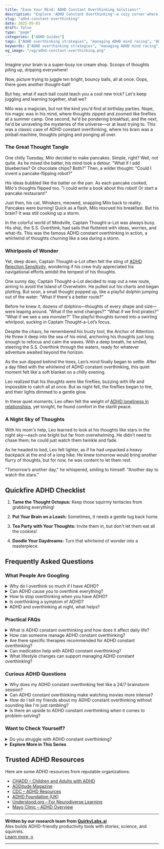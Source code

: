 ```yaml
---
title: "Ease Your Mind: ADHD Constant Overthinking Solutions!"
description: "Explore 'ADHD Constant Overthinking'—a cozy corner where your bustling mind feels understood. Discover playful insights that untangle thoughts and uplift spirits!"
slug: "adhd-constant-overthinking"
date: 2025-05-03
draft: false
type: "page"
categories: ["ADHD Guides"]
tags: ["ADHD overthinking strategies", "managing ADHD mind racing", "ADHD thought patterns", "playful ADHD coping techniques", "adult ADHD overthinking", "ADHD creative thinking", "ADHD mind management tips"]
keywords: ["ADHD overthinking strategies", "managing ADHD mind racing", "ADHD thought patterns", "playful ADHD coping techniques", "adult ADHD overthinking", "ADHD creative thinking", "ADHD mind management tips"]
og_image: "/og/adhd-constant-overthinking.png"
---
```


Imagine your brain is a super-busy ice cream shop. Scoops of thoughts piling up, dripping everywhere!

Now, picture trying to juggle ten bright, bouncy balls, all at once. Oops, there goes another thought-ball!

But hey, what if each ball could teach you a cool new trick? Let's keep juggling and learning together, shall we?

Milo was a magician, but not the kind you'd find at birthday parties. Nope, his magic was in his mind, where thoughts zipped and zoomed like fireflies at a summer camp. One second, he'd be pondering breakfast, and the next, he'd be unraveling the mysteries of the universe—or at least trying to. This was a classic case of ADHD constant overthinking, where his brain was a pinball machine, thoughts pinging and ponging all over.

### The Great Thought Tangle

One chilly Tuesday, Milo decided to make pancakes. Simple, right? Well, not quite. As he mixed the batter, his mind took a detour. "What if I add blueberries? Or chocolate chips? Both?" Then, a wilder thought: "Could I invent a pancake-flipping robot?"

His ideas bubbled like the batter on the pan. As each pancake cooked, Milo's thoughts flipped too. "I could write a book about this robot! Or start a pancake restaurant!"

Just then, his cat, Whiskers, meowed, snapping Milo back to reality. Pancakes were burning! Quick as a flash, Milo rescued his breakfast. But his brain? It was still cooking up a storm.

In the colorful world of Mindville, Captain Thought-a-Lot was always busy. His ship, the S.S. Overthink, had sails that fluttered with ideas, worries, and what-ifs. This was the famous ADHD constant overthinking in action, a whirlwind of thoughts churning like a sea during a storm.

### Whirlpools of Wonder

Yet, deep down, Captain Thought-a-Lot often felt the sting of [ADHD Rejection Sensitivity](/pages/adhd-rejection-sensitivity/), wondering if his crew truly appreciated his navigational efforts amidst the tempest of his thoughts.

One sunny day, Captain Thought-a-Lot decided to map out a new route, aiming to avoid the Island of Overwhelm. He pulled out his charts and began plotting. But soon, a small thought popped up, like a playful dolphin jumping out of the water: “What if there's a better route?”

Before he knew it, dozens of dolphins—thoughts of every shape and size—were leaping around. “What if the wind changes?” “What if we find pirates?” “What if we see a sea monster?” The playful thoughts turned into a swirling whirlpool, sucking in Captain Thought-a-Lot’s focus.

Despite the chaos, he remembered his trusty tool, the Anchor of Attention. He threw it deep into the sea of his mind, anchoring his thoughts just long enough to refocus and calm the waves. With a deep breath, he smiled, steering the S.S. Overthink through the waters, ready for whatever adventure awaited beyond the horizon.

As the sun dipped behind the trees, Leo’s mind finally began to settle. After a day filled with the whirlwind of ADHD constant overthinking, this quiet moment felt like a soft blanket on a chilly evening.

Leo realized that his thoughts were like fireflies, buzzing with life and impossible to catch all at once. But as night fell, the fireflies began to tire, and their lights dimmed to a gentle glow.

In these quiet moments, Leo often felt the weight of [ADHD loneliness in relationships](/pages/adhd-loneliness-in-relationships/), yet tonight, he found comfort in the starlit peace.

### A Night Sky of Thoughts

With his mom's help, Leo learned to look at his thoughts like stars in the night sky—each one bright but far from overwhelming. He didn't need to chase them; he could just watch them twinkle and fade.

As he headed to bed, Leo felt lighter, as if he had unpacked a heavy backpack at the end of a long hike. He knew tomorrow would bring another flurry of thoughts, but for now, he was content to let them rest.

"Tomorrow’s another day," he whispered, smiling to himself. "Another day to watch the stars."

## Quickfire ADHD Checklist

1. **Tame the Thought Octopus:** Keep those squirmy tentacles from grabbing everything!

2. **Put Your Brain on a Leash:** Sometimes, it needs a gentle tug back home.

3. **Tea Party with Your Thoughts:** Invite them in, but don't let them eat all the cookies!

4. **Doodle Your Daydreams:** Turn that whirlwind of wonder into a masterpiece.

## Frequently Asked Questions



### What People Are Googling

<details><summary>Why do I overthink so much if I have ADHD?</summary><p>Ah, overthinking can indeed feel like a big, cozy blanket of thoughts that just won’t let go, can’t it? With ADHD, your brain is naturally wired to hop around different ideas and possibilities, which can sometimes lead to overthinking. This happens because ADHD brains often seek stimulation, and in the absence of external excitement, internal thought processes take the stage, spinning stories and scenarios. Remember, it’s just your creative mind doing its job, maybe a little too enthusiastically! A warm cup of tea and a moment to breathe can sometimes help settle the whirlwind.</p></details>
<details><summary>Can ADHD cause you to overthink everything?</summary><p>Absolutely, it's quite common for those with ADHD to find themselves overthinking. This happens because an ADHD brain often jumps from one thought to another, exploring possibilities and scenarios in a non-linear way. This can feel like your mind is always on, analyzing and reanalyzing situations. Remember, it's just how your unique brain works, exploring every nook and cranny of thought, and while it can be exhausting, it's also a sign of your deep creativity and thoroughness.</p></details>
<details><summary>How to stop overthinking when you have ADHD?</summary><p>Ah, overthinking can indeed feel like a tangled web in our minds, especially with ADHD! A cozy approach to quieting those bustling thoughts is to engage in mindfulness or simple meditation exercises. Even a few minutes a day can help you center your thoughts and reduce the swirl. Also, jotting down your thoughts in a journal or using a voice recorder to speak them out loud can help externalize what's swirling inside, making it easier to manage and sort through. Remember, it’s okay to have busy brain days, and finding gentle ways to slow down can feel quite soothing.</p></details>
<details><summary>Is overthinking a symptom of ADHD?</summary><p>Absolutely, overthinking can indeed be a part of the ADHD experience! Many people with ADHD find themselves caught in loops of thoughts, analyzing things from every angle. This is sometimes referred to as "rumination" or "hyperfocus on thoughts," and it can be quite overwhelming. Rest assured, it's a common aspect of ADHD, and there are strategies and tools to help manage it, so you're definitely not alone in this!</p></details>
<details><summary>ADHD and overthinking at night, what helps?</summary><p>Dealing with overthinking at night when you have ADHD can definitely be tough, but there are some cozy strategies you can try to help calm those racing thoughts. Establishing a relaxing bedtime routine can really make a difference. This might include activities like reading a calming book, listening to soothing music, or doing some gentle stretches. Also, consider jotting down your thoughts in a journal before bed. This can help clear your mind and make it easier to drift off to sleep. Remember, finding the right strategy might take some experimenting, but you're doing great by just looking for solutions!</p></details>



### Practical FAQs

<details><summary>What is ADHD constant overthinking and how does it affect daily life?</summary><p>ADHD constant overthinking, often referred to as "rumination," is like having a mind that's always on, endlessly turning thoughts over and over. This can feel like your brain is constantly buzzing with a whirlwind of ideas, worries, and possibilities. In daily life, this can be quite exhausting and overwhelming, making it hard to focus on tasks at hand or relax fully. Understanding and acknowledging this aspect of ADHD can lead to more effective coping strategies, helping to quiet the noise and enjoy a calmer, more focused day-to-day experience.</p></details>
<details><summary>How can someone manage ADHD constant overthinking?</summary><p>Managing overthinking with ADHD can certainly feel like a big task, but there are a few cozy and gentle strategies you can wrap yourself into. One soothing approach is mindfulness or meditation, which can help slow down those racing thoughts and give your mind a much-needed break. Setting up a simple, relaxing routine before bed, like reading a book or sipping some herbal tea, can also help calm your thoughts. Remember, it's perfectly okay to have busy brain days, and taking small steps towards managing your thoughts is already a big win!</p></details>
<details><summary>Are there specific therapies recommended for ADHD constant overthinking?</summary><p>Absolutely, there are several therapeutic approaches that can help manage the overthinking that often accompanies ADHD. Cognitive Behavioral Therapy (CBT) is particularly beneficial, as it focuses on identifying and altering thought patterns that can lead to anxiety and overthinking. Mindfulness and meditation practices can also be incredibly helpful in learning to stay present and reduce the swirl of thoughts. It's a good idea to explore these options with a therapist who understands ADHD to find the best strategies tailored for you.</p></details>
<details><summary>Can medication help with ADHD constant overthinking?</summary><p>Absolutely, medication can indeed be a helpful tool for managing the constant overthinking often experienced with ADHD. Many people find that the right medication helps to quieten the mental noise, allowing for clearer and more focused thinking. It's like turning down the volume on a radio that's always on too loud, giving your thoughts a chance to play at a more comfortable level. Of course, it's important to work closely with a healthcare provider to find the medication and dosage that works best for you, as everyone's experience with ADHD is unique.</p></details>
<details><summary>What lifestyle changes can support managing ADHD constant overthinking?</summary><p>Absolutely, managing overthinking when you have ADHD can definitely be smoothed out with some thoughtful lifestyle tweaks! First, establishing a calming bedtime routine, like reading or gentle yoga, can really help quieten your mind before sleep. Also, integrating regular physical activity into your day, whether it’s a brisk walk or a dance class, can greatly help in managing those racing thoughts by boosting brain chemicals that enhance focus and calm. Lastly, setting aside specific times to jot down your thoughts can work wonders, allowing you to clear your mind and focus more on the present moment. These small steps can make a big difference in feeling more at ease!</p></details>



### Curious ADHD Questions

<details><summary>Why does my ADHD constant overthinking feel like a 24/7 brainstorm session?</summary><p>Oh, I totally get why it feels that way! With ADHD, your brain is often buzzing with activity, like a busy beehive, constantly generating thoughts and ideas. This overthinking can feel like you're in an endless brainstorming session because your mind is jumping from one thought to another, often without much pause. It's like having a superpower where your brain is on a creative spree, except when it's time to slow down, it doesn't always get the memo!</p></details>
<details><summary>Can ADHD constant overthinking make watching movies more intense?</summary><p>Absolutely, having ADHD can indeed make watching movies a more intense experience due to overthinking! When your mind is constantly whirring, you might find yourself analyzing every detail or predicting plot twists, which can ramp up the intensity of the story. It’s like your brain is on a little adventure of its own, alongside the movie’s narrative. Embracing this can turn movie watching into a uniquely rich and engaging experience, so maybe grab a cozy blanket and let your mind do its thing!</p></details>
<details><summary>How do I tell my friends about my ADHD constant overthinking without sounding like I'm just rambling?</summary><p>Absolutely, sharing your experiences with ADHD, especially about overthinking, can feel daunting but it's really wonderful that you're considering opening up about it. A cozy way to start could be by choosing a quiet, relaxed time when you're hanging out, maybe over a cup of coffee or during a walk. You can say something like, "I’ve noticed I tend to overthink things quite a bit because of my ADHD, and I wanted to share that with you." This keeps it simple and direct, and you might find that your friends appreciate your openness and may even share their own experiences. Sharing a bit of your world can deepen your connections and make you feel more supported!</p></details>
<details><summary>Is there an upside to ADHD constant overthinking when it comes to problem-solving?</summary><p>Absolutely, there's a silver lining to the constant whirl of thoughts that can come with ADHD! This overthinking can actually be a superpower in problem-solving situations. Your brain's ability to hop from one idea to another rapidly can lead to creative and innovative solutions that others might miss. Embracing this aspect of your ADHD can turn what might seem like a challenge into a valuable asset in brainstorming sessions or when tackling complex issues.</p></details>



### Want to Check Yourself?

<details><summary>Do you struggle with ADHD constant overthinking?</summary><p>Absolutely, overthinking is a common experience for many with ADHD, and you're definitely not alone in feeling this way. The ADHD brain often likes to leap from one thought to another, which can sometimes feel like a non-stop swirl. A cozy tip might be to try jotting down your thoughts in a journal or using mindfulness techniques to gently bring your focus back to the present. Remember, it's okay to have busy thoughts; embracing some calm activities can also help soothe your mind.</p></details>

<script type="application/ld+json">
{
  "@context": "https://schema.org",
  "@type": "FAQPage",
  "mainEntity": [
    {
      "@type": "Question",
      "name": "Why do I overthink so much if I have ADHD?",
      "acceptedAnswer": {
        "@type": "Answer",
        "text": "Ah, overthinking can indeed feel like a big, cozy blanket of thoughts that just won\u2019t let go, can\u2019t it? With ADHD, your brain is naturally wired to hop around different ideas and possibilities, which can sometimes lead to overthinking. This happens because ADHD brains often seek stimulation, and in the absence of external excitement, internal thought processes take the stage, spinning stories and scenarios. Remember, it\u2019s just your creative mind doing its job, maybe a little too enthusiastically! A warm cup of tea and a moment to breathe can sometimes help settle the whirlwind."
      }
    },
    {
      "@type": "Question",
      "name": "Can ADHD cause you to overthink everything?",
      "acceptedAnswer": {
        "@type": "Answer",
        "text": "Absolutely, it's quite common for those with ADHD to find themselves overthinking. This happens because an ADHD brain often jumps from one thought to another, exploring possibilities and scenarios in a non-linear way. This can feel like your mind is always on, analyzing and reanalyzing situations. Remember, it's just how your unique brain works, exploring every nook and cranny of thought, and while it can be exhausting, it's also a sign of your deep creativity and thoroughness."
      }
    },
    {
      "@type": "Question",
      "name": "How to stop overthinking when you have ADHD?",
      "acceptedAnswer": {
        "@type": "Answer",
        "text": "Ah, overthinking can indeed feel like a tangled web in our minds, especially with ADHD! A cozy approach to quieting those bustling thoughts is to engage in mindfulness or simple meditation exercises. Even a few minutes a day can help you center your thoughts and reduce the swirl. Also, jotting down your thoughts in a journal or using a voice recorder to speak them out loud can help externalize what's swirling inside, making it easier to manage and sort through. Remember, it\u2019s okay to have busy brain days, and finding gentle ways to slow down can feel quite soothing."
      }
    },
    {
      "@type": "Question",
      "name": "Is overthinking a symptom of ADHD?",
      "acceptedAnswer": {
        "@type": "Answer",
        "text": "Absolutely, overthinking can indeed be a part of the ADHD experience! Many people with ADHD find themselves caught in loops of thoughts, analyzing things from every angle. This is sometimes referred to as \"rumination\" or \"hyperfocus on thoughts,\" and it can be quite overwhelming. Rest assured, it's a common aspect of ADHD, and there are strategies and tools to help manage it, so you're definitely not alone in this!"
      }
    },
    {
      "@type": "Question",
      "name": "ADHD and overthinking at night, what helps?",
      "acceptedAnswer": {
        "@type": "Answer",
        "text": "Dealing with overthinking at night when you have ADHD can definitely be tough, but there are some cozy strategies you can try to help calm those racing thoughts. Establishing a relaxing bedtime routine can really make a difference. This might include activities like reading a calming book, listening to soothing music, or doing some gentle stretches. Also, consider jotting down your thoughts in a journal before bed. This can help clear your mind and make it easier to drift off to sleep. Remember, finding the right strategy might take some experimenting, but you're doing great by just looking for solutions!"
      }
    }
  ]
}
</script>
<script type="application/ld+json">
{
  "@context": "https://schema.org",
  "@type": "Article",
  "author": {
    "@type": "Person",
    "name": "QuirkyLabs",
    "url": "https://quirkylabs.ai/about"
  },
  "headline": "\"Ease Your Mind: ADHD Constant Overthinking Solutions!\"",
  "mainEntityOfPage": "https://blog.quirkylabs.ai/pages/adhd-constant-overthinking/",
  "datePublished": "2025-05-03"
}
</script>
<script type="application/ld+json">
{
  "@context": "https://schema.org",
  "@type": "BreadcrumbList",
  "itemListElement": [
    {
      "@type": "ListItem",
      "position": 1,
      "name": "Home",
      "item": "https://quirkylabs.ai/"
    },
    {
      "@type": "ListItem",
      "position": 2,
      "name": "Blog",
      "item": "https://blog.quirkylabs.ai/"
    },
    {
      "@type": "ListItem",
      "position": 3,
      "name": "\"Ease Your Mind: ADHD Constant Overthinking Solutions!\"",
      "item": "https://blog.quirkylabs.ai/pages/adhd-constant-overthinking/"
    }
  ]
}
</script>

<details>
<summary><strong>Explore More in This Series</strong></summary>

- [Adhd Loneliness In Relationships](/pages/adhd-loneliness-in-relationships/)
- [Adhd Fear Of Being Too Much](/pages/adhd-fear-of-being-too-much/)
- [Adhd Connection Overwhelm](/pages/adhd-connection-overwhelm/)
- [Adhd Cant Explain Yourself](/pages/adhd-cant-explain-yourself/)
- [Adhd No One Understands Me](/pages/adhd-no-one-understands-me/)
- [Adhd Fear Of Disconnection](/pages/adhd-fear-of-disconnection/)
- [Adhd Social Anxiety Layer](/pages/adhd-social-anxiety-layer/)
- [Adhd Longing For Understanding](/pages/adhd-longing-for-understanding/)
</details>



## Trusted ADHD Resources

Here are some ADHD resources from reputable organizations:

- [CHADD – Children and Adults with ADHD](https://chadd.org)
- [ADDitude Magazine](https://www.additudemag.com)
- [CDC – ADHD Resources](https://www.cdc.gov/ncbddd/adhd)
- [ADHD Foundation (UK)](https://www.adhdfoundation.org.uk)
- [Understood.org – For Neurodiverse Learning](https://www.understood.org)
- [Mayo Clinic – ADHD Overview](https://www.mayoclinic.org/diseases-conditions/adhd)


---

**Written by our research team from [QuirkyLabs.ai](https://quirkylabs.ai)**  
Alex builds ADHD-friendly productivity tools with stories, science, and squirrels.  
[Learn more →](https://quirkylabs.ai)

---